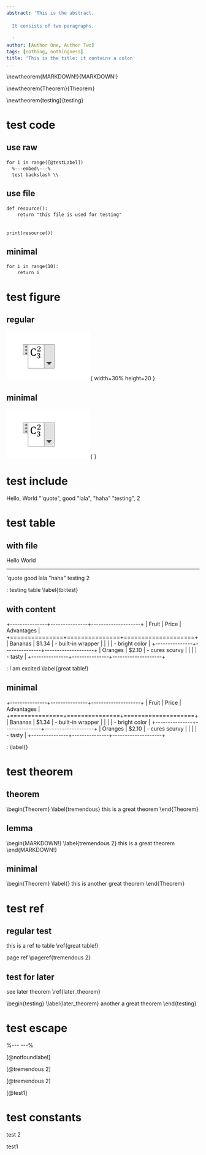```yaml
---
abstract: 'This is the abstract.

  It consists of two paragraphs.

  '
author: [Author One, Author Two]
tags: [nothing, nothingness]
title: 'This is the title: it contains a colon'
...
```


\newtheorem{MARKDOWN!}{MARKDOWN!}

\newtheorem{Theorem}{Theorem}

\newtheorem{testing}{testing}




# test code

## use raw


~~~~{ .python caption="this is a test" label="raw code" }
for i in range([@testLabel])
  %---embed\---%
  test backslash \\
~~~~


## use file


~~~~{ .python caption="testing 2"  }
def resource():
    return "this file is used for testing"


print(resource())

~~~~


## minimal


~~~~{ . caption=""  }
for i in range(10):
    return i
~~~~



# test figure

## regular

![testing figure](./image/figure.PNG){  width=30% height=20 }

## minimal

![](./image/figure.PNG){    }

# test include

Hello, World
"'quote", good
"lala", "haha"
"testing", 2


# test table

## with file


Hello     World
-------  --------
'quote   good
lala     "haha"
testing  2

: testing table \label{tbl:test}

## with content


+---------------+---------------+--------------------+
| Fruit         | Price         | Advantages         |
+===============+===============+====================+
| Bananas       | $1.34         | - built-in wrapper |
|               |               | - bright color     |
+---------------+---------------+--------------------+
| Oranges       | $2.10         | - cures scurvy     |
|               |               | - tasty            |
+---------------+---------------+--------------------+

: I am excited \label{great table!}

## minimal


+---------------+---------------+--------------------+
| Fruit         | Price         | Advantages         |
+===============+===============+====================+
| Bananas       | $1.34         | - built-in wrapper |
|               |               | - bright color     |
+---------------+---------------+--------------------+
| Oranges       | $2.10         | - cures scurvy     |
|               |               | - tasty            |
+---------------+---------------+--------------------+

:  \label{}

# test theorem

## theorem


\begin{Theorem}
\label{tremendous}
this is a great theorem
\end{Theorem}

## lemma


\begin{MARKDOWN!}
\label{tremendous 2}
this is a great theorem
\end{MARKDOWN!}

## minimal


\begin{Theorem}
\label{}
this is another great theorem
\end{Theorem}


# test ref

## regular test

this is a ref to table \ref{great table!}

page ref \pageref{tremendous 2}


## test for later

see later theorem \ref{later_theorem}


\begin{testing}
\label{later_theorem}
another a great theorem
\end{testing}


# test escape

%---
---%

[@notfoundlabel]

[@tremendous 2]

[@tremendous 2]

[@test1]

# test constants

test 2

test1









